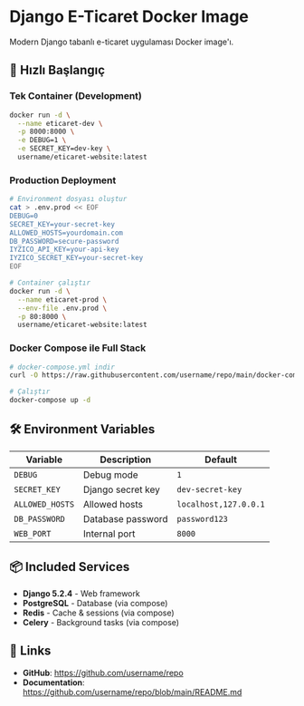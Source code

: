 # Django E-Ticaret Docker Image

Modern Django tabanlı e-ticaret uygulaması Docker image'ı.

## 🚀 Hızlı Başlangıç

### Tek Container (Development)
```bash
docker run -d \
  --name eticaret-dev \
  -p 8000:8000 \
  -e DEBUG=1 \
  -e SECRET_KEY=dev-key \
  username/eticaret-website:latest
```

### Production Deployment
```bash
# Environment dosyası oluştur
cat > .env.prod << EOF
DEBUG=0
SECRET_KEY=your-secret-key
ALLOWED_HOSTS=yourdomain.com
DB_PASSWORD=secure-password
IYZICO_API_KEY=your-api-key
IYZICO_SECRET_KEY=your-secret-key
EOF

# Container çalıştır
docker run -d \
  --name eticaret-prod \
  --env-file .env.prod \
  -p 80:8000 \
  username/eticaret-website:latest
```

### Docker Compose ile Full Stack
```bash
# docker-compose.yml indir
curl -O https://raw.githubusercontent.com/username/repo/main/docker-compose.yml

# Çalıştır
docker-compose up -d
```

## 🛠️ Environment Variables

| Variable | Description | Default |
|----------|-------------|---------|
| `DEBUG` | Debug mode | `1` |
| `SECRET_KEY` | Django secret key | `dev-secret-key` |
| `ALLOWED_HOSTS` | Allowed hosts | `localhost,127.0.0.1` |
| `DB_PASSWORD` | Database password | `password123` |
| `WEB_PORT` | Internal port | `8000` |

## 📦 Included Services

- **Django 5.2.4** - Web framework
- **PostgreSQL** - Database (via compose)
- **Redis** - Cache & sessions (via compose)
- **Celery** - Background tasks (via compose)

## 🔗 Links

- **GitHub**: https://github.com/username/repo
- **Documentation**: https://github.com/username/repo/blob/main/README.md